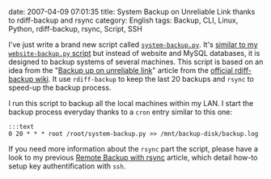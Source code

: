 date: 2007-04-09 07:01:35
title: System Backup on Unreliable Link thanks to rdiff-backup and rsync
category: English
tags: Backup, CLI, Linux, Python, rdiff-backup, rsync, Script, SSH

I've just write a brand new script called [`system-backup.py`](https://github.com/kdeldycke/scripts/blob/master/system-backup.py). It's [similar to my `website-backup.py` script](http://kevin.deldycke.com/2007/03/website-backup-script-mysql-dumps-and-ssh-supported/) but instead of website and MySQL databases, it is designed to backup systems of several machines. This script is based on an idea from the "[Backup up on unreliable link](http://wiki.rdiff-backup.org/wiki/index.php/BackupUpOnUnreliableLink)" article from the [official rdiff-backup wiki](http://wiki.rdiff-backup.org). It use `rdiff-backup` to keep the last 20 backups and `rsync` to speed-up the backup process.

I run this script to backup all the local machines within my LAN. I start the backup process everyday thanks to a `cron` entry similar to this one:

    :::text
    0 20 * * * root /root/system-backup.py >> /mnt/backup-disk/backup.log

If you need more information about the `rsync` part the script, please have a look to my previous [Remote Backup with rsync](http://kevin.deldycke.com/2005/04/remote-backup-with-rsync/) article, which detail how-to setup key authentification with `ssh`.

